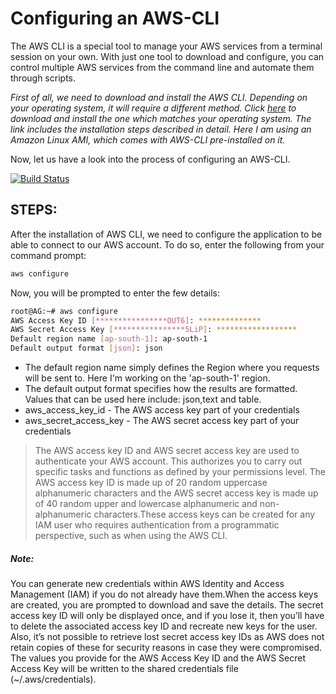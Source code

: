 # Configuring an AWS-CLI

The AWS CLI is a special tool to manage your AWS services from a terminal session on your own. With just one tool to download and configure, you can control multiple AWS services from the command line and automate them through scripts. 


_First of all, we need to download and install the AWS CLI. Depending on your operating system, it will require a different method. Click [here](https://aws.amazon.com/cli/) to download and install the one which matches your operating system. The link includes the installation steps described in detail. 
 Here I am using an Amazon Linux AMI, which comes with AWS-CLI pre-installed on it._

Now, let us have a look into the process of configuring an AWS-CLI. 

[![Build Status](https://travis-ci.org/joemccann/dillinger.svg?branch=master)](https://travis-ci.org/joemccann/dillinger)


## STEPS:

After the installation of AWS CLI, we need to configure the application to be able to connect to our AWS account.  To do so, enter the following from your command prompt:
```sh
aws configure
```
Now, you will be prompted to enter the few details:

```sh
root@AG:~# aws configure
AWS Access Key ID [****************OUT6]: **************
AWS Secret Access Key [****************5LiP]: ******************
Default region name [ap-south-1]: ap-south-1 
Default output format [json]: json
```
- The default region name simply defines the Region where you requests will be sent to. Here I'm working on the 'ap-south-1' region.
- The default output format specifies how the results are formatted. Values that can be used here include: json,text and table.
- aws_access_key_id - The AWS access key part of your credentials
- aws_secret_access_key - The AWS secret access key part of your credentials
> The AWS access key ID and AWS secret access key are used to authenticate your AWS account. This authorizes you to carry out specific tasks and functions as defined by your permissions level.  The AWS access key ID is made up of 20 random uppercase alphanumeric characters and the AWS secret access key is made up of 40 random upper and lowercase alphanumeric and non-alphanumeric characters.These access keys can be created for any IAM user who requires authentication from a programmatic perspective, such as when using the AWS CLI.

##### Note:
You can generate new credentials within AWS Identity and Access Management (IAM) if you do not already have them.When the access keys are created, you are prompted to download and save the details. The secret access key ID will only be displayed once, and if you lose it, then you’ll have to delete the associated access key ID and recreate new keys for the user. 
Also, it’s not possible to retrieve lost secret access key IDs as AWS does not retain copies of these for security reasons in case they were compromised.
The values you provide for the AWS Access Key ID and the AWS Secret Access Key will be written to the shared credentials file (~/.aws/credentials).
